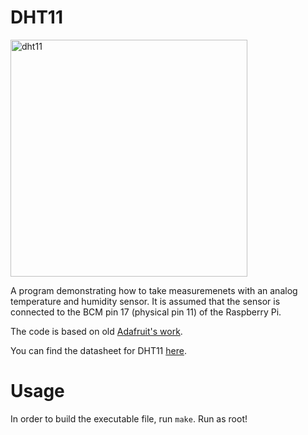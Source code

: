 # DHT11


<img width="379" alt="dht11" src="https://user-images.githubusercontent.com/82239121/116041348-6620be00-a66d-11eb-9d5a-1ba0464805bc.png">

A program demonstrating how to take measuremenets with an analog temperature and humidity sensor. It is assumed that the sensor is connected to the BCM pin 17 (physical pin 11) of the Raspberry Pi.

The code is based on old [Adafruit's work](https://github.com/adafruit/Adafruit_Python_DHT).

You can find the datasheet for DHT11 [here](https://www.mouser.com/datasheet/2/758/DHT11-Technical-Data-Sheet-Translated-Version-1143054.pdf).

# Usage

In order to build the executable file, run `make`. Run as root!
